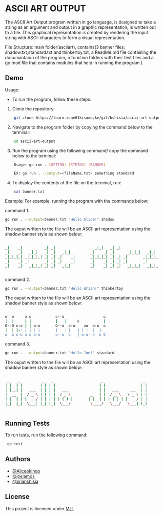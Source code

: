 
# ASCII ART OUTPUT
The ASCII Art Output program written in go language, is designed to take a string as an argument and output in a graphic representation, is written out to a file. This graphical representation is created by rendering the input string with ASCII characters to form a visual representation.

File Structure: main folder(asciiart), contains(3 banner files; shadow.txt,standard.txt and thinkertoy.txt, a ReadMe.md file containing the documantaion of the program, 5 function folders with their test files and a go.mod file that contains modules that help in running the program )


## Demo

Usage:
+ To run the program, follow these steps:

1. Clone the repository:

```bash
    git clone https://learn.zone01kisumu.ke/git/bshisia/ascii-art-output
```

2. Navigate to the program folder by copying the command below to the terminal:

```bash
    cd ascii-art-output
```

3. Run the program using the following command/ copy the command below to the terminal:
```bash
    Usage: go run . [OPTION] [STRING] [BANNER]

    EX: go run . --output=<fileName.txt> something standard
```

4. To display the contents of the file on the terminal, run:
```bash
    cat banner.txt
```
                
Example:
For example, running the program with the commands below:

command 1.

```bash
go run . --output=banner.txt "Hello Alice!" shadow
```

The ouput written to the file will be an ASCII art representation using the shadow banner style as shown below:
```bash
                                                                           
_|    _|          _| _|                  _|_|   _| _|                   _| 
_|    _|   _|_|   _| _|   _|_|         _|    _| _|      _|_|_|   _|_|   _| 
_|_|_|_| _|_|_|_| _| _| _|    _|       _|_|_|_| _| _| _|       _|_|_|_| _| 
_|    _| _|       _| _| _|    _|       _|    _| _| _| _|       _|          
_|    _|   _|_|_| _| _|   _|_|         _|    _| _| _|   _|_|_|   _|_|_| _| 
                                                                           
```

command 2.

```bash
go run . --output=banner.txt "Hello Brian!" thinkertoy
```

The ouput written to the file will be an ASCII art representation using the shadow banner style as shown below:
```bash
                                               
o  o     o o           o--o                  o 
|  |     | |           |   |     o           | 
O--O o-o | | o-o       O--o  o-o    oo  o-o  o 
|  | |-' | | | |       |   | |   | | |  |  |   
o  o o-o o o o-o       o--o  o   | o-o- o  o O 

``` 
command 3.

```bash
go run . --output=banner.txt "Hello Joe!" standard
```

The ouput written to the file will be an ASCII art representation using the shadow banner style as shown below:
```bash

 _    _          _   _                      _                  _  
| |  | |        | | | |                    | |                | | 
| |__| |   ___  | | | |   ___              | |   ___     ___  | | 
|  __  |  / _ \ | | | |  / _ \         _   | |  / _ \   / _ \ | | 
| |  | | |  __/ | | | | | (_) |       | |__| | | (_) | |  __/ |_| 
|_|  |_|  \___| |_| |_|  \___/         \____/   \___/   \___| (_) 
  
```
## Running Tests

To run tests, run the following command:
```bash
 go test
```
## Authors

- [@Aliceokingo](https://learn.zone01kisumu.ke/git/aokingo)
- [@joelamos](https://learn.zone01kisumu.ke/git/jamos)
- [@brianshisia](https://learn.zone01kisumu.ke/git/bshisia)
## License
This project is licensed under [MIT](https://learn.zone01kisumu.ke/git/bshisia/ascii-art-output/LICENSE)


